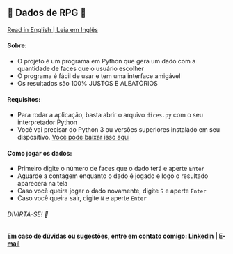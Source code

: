 ## 🎲 Dados de RPG 🎲

  [Read in English | Leia em Inglês](https://github.com/molusca/Python/blob/master/rpg_dices/README.md)

#### Sobre:
 - O projeto é um programa em Python que gera um dado com a quantidade de faces que o usuário escolher
 - O programa é fácil de usar e tem uma interface amigável
 - Os resultados são 100% JUSTOS E ALEATÓRIOS

#### Requisitos:
 - Para rodar a aplicação, basta abrir o arquivo `dices.py` com o seu interpretador Python
 - Você vai precisar do Python 3 ou versões superiores instalado em seu dispositivo. [Você pode baixar isso aqui](https://www.python.org/downloads/)

#### Como jogar os dados:
 - Primeiro digite o número de faces que o dado terá e aperte `Enter`
 - Aguarde a contagem enquanto o dado é jogado e logo o resultado aparecerá na tela
 - Caso você queira jogar o dado novamente, digite `S` e aperte `Enter`
 - Caso você queira sair, digite `N` e aperte `Enter`
 
###### DIVIRTA-SE! 🤟

**Em caso de dúvidas ou sugestões, entre em contato comigo: [Linkedin](https://www.linkedin.com/in/lucas-r-freitas/) | [E-mail](mailto:pro.lucasrfreitas@gmail.com)**
